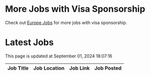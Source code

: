 # More Jobs with Visa Sponsorship

Check out [Europe Jobs](https://github.com/sureshparimi/europejobs#latest-jobs) for more jobs with visa sponsorship.

# Latest Jobs

This page is updated at September 01, 2024 18:07:16

| Job Title | Job Location | Job Link | Job Posted |
| --- | --- | --- | --- |

